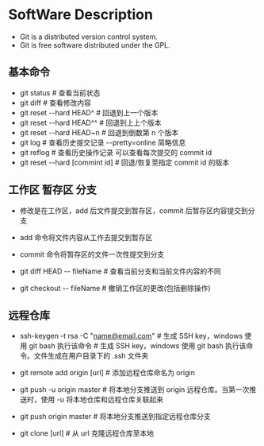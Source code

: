 # SoftWare Description
* Git is a distributed version control system.
* Git is free software distributed under the GPL.

## 基本命令
* git status # 查看当前状态
* git diff # 查看修改内容
* git reset --hard HEAD^ # 回退到上一个版本
* git reset --hard HEAD^^ # 回退到上上个版本
* git reset --hard HEAD~n # 回退到倒数第 n 个版本
* git log # 查看历史提交记录 --pretty=online 简略信息
* git reflog # 查看历史操作记录 可以查看每次提交的 commit id
* git reset --hard [commint id] # 回退/恢复至指定 commit id 的版本

## 工作区 暂存区 分支
* 修改是在工作区，add 后文件提交到暂存区，commit 后暂存区内容提交到分支
* add 命令将文件内容从工作去提交到暂存区
* commit 命令将暂存区的文件一次性提交到分支

* git diff HEAD -- fileName # 查看当前分支和当前文件内容的不同

* git checkout -- fileName # 撤销工作区的更改(包括删除操作)


## 远程仓库


* ssh-keygen -t rsa -C "name@email.com" # 生成 SSH key，windows 使用 git bash 执行该命令 # 生成 SSH key，windows 使用 git bash 执行该命令。文件生成在用户目录下的 .ssh 文件夹

* git remote add origin [url] # 添加远程仓库命名为 origin 

* git push -u origin master # 将本地分支推送到 origin 远程仓库。当第一次推送时，使用 -u 将本地仓库和远程仓库关联起来

* git push origin master # 将本地分支推送到指定远程仓库分支 

* git clone [url] # 从 url 克隆远程仓库至本地
